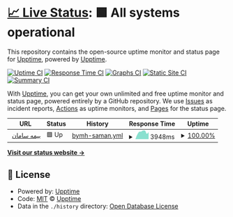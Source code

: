 # [📈 Live Status](https://demo.upptime.js.org): <!--live status--> **🟩 All systems operational**

This repository contains the open-source uptime monitor and status page for [Upptime](https://upptime.js.org), powered by [Upptime](https://github.com/upptime/upptime).

[![Uptime CI](https://github.com/ALIrezanouri/si24uptime/workflows/Uptime%20CI/badge.svg)](https://github.com/ALIrezanouri/si24uptime/actions?query=workflow%3A%22Uptime+CI%22)
[![Response Time CI](https://github.com/ALIrezanouri/si24uptime/workflows/Response%20Time%20CI/badge.svg)](https://github.com/ALIrezanouri/si24uptime/actions?query=workflow%3A%22Response+Time+CI%22)
[![Graphs CI](https://github.com/ALIrezanouri/si24uptime/workflows/Graphs%20CI/badge.svg)](https://github.com/ALIrezanouri/si24uptime/actions?query=workflow%3A%22Graphs+CI%22)
[![Static Site CI](https://github.com/ALIrezanouri/si24uptime/workflows/Static%20Site%20CI/badge.svg)](https://github.com/ALIrezanouri/si24uptime/actions?query=workflow%3A%22Static+Site+CI%22)
[![Summary CI](https://github.com/ALIrezanouri/si24uptime/workflows/Summary%20CI/badge.svg)](https://github.com/ALIrezanouri/si24uptime/actions?query=workflow%3A%22Summary+CI%22)

With [Upptime](https://upptime.js.org), you can get your own unlimited and free uptime monitor and status page, powered entirely by a GitHub repository. We use [Issues](https://github.com/upptime/upptime/issues) as incident reports, [Actions](https://github.com/ALIrezanouri/si24uptime/actions) as uptime monitors, and [Pages](https://demo.upptime.js.org) for the status page.

<!--start: status pages-->
<!-- This summary is generated by Upptime (https://github.com/upptime/upptime) -->
<!-- Do not edit this manually, your changes will be overwritten -->
<!-- prettier-ignore -->
| URL | Status | History | Response Time | Uptime |
| --- | ------ | ------- | ------------- | ------ |
| <img alt="" src="https://icons.duckduckgo.com/ip3/null.ico" height="13"> [بیمه سامان](https:/si24.ir) | 🟩 Up | [bymh-saman.yml](https://github.com/ALIrezanouri/si24uptime/commits/HEAD/history/bymh-saman.yml) | <details><summary><img alt="Response time graph" src="./graphs/bymh-saman/response-time-week.png" height="20"> 3948ms</summary><br><a href="https://si24.ir/history/bymh-saman"><img alt="Response time 4386" src="https://img.shields.io/endpoint?url=https%3A%2F%2Fraw.githubusercontent.com%2FALIrezanouri%2Fsi24uptime%2FHEAD%2Fapi%2Fbymh-saman%2Fresponse-time.json"></a><br><a href="https://si24.ir/history/bymh-saman"><img alt="24-hour response time 3936" src="https://img.shields.io/endpoint?url=https%3A%2F%2Fraw.githubusercontent.com%2FALIrezanouri%2Fsi24uptime%2FHEAD%2Fapi%2Fbymh-saman%2Fresponse-time-day.json"></a><br><a href="https://si24.ir/history/bymh-saman"><img alt="7-day response time 3948" src="https://img.shields.io/endpoint?url=https%3A%2F%2Fraw.githubusercontent.com%2FALIrezanouri%2Fsi24uptime%2FHEAD%2Fapi%2Fbymh-saman%2Fresponse-time-week.json"></a><br><a href="https://si24.ir/history/bymh-saman"><img alt="30-day response time 4286" src="https://img.shields.io/endpoint?url=https%3A%2F%2Fraw.githubusercontent.com%2FALIrezanouri%2Fsi24uptime%2FHEAD%2Fapi%2Fbymh-saman%2Fresponse-time-month.json"></a><br><a href="https://si24.ir/history/bymh-saman"><img alt="1-year response time 4202" src="https://img.shields.io/endpoint?url=https%3A%2F%2Fraw.githubusercontent.com%2FALIrezanouri%2Fsi24uptime%2FHEAD%2Fapi%2Fbymh-saman%2Fresponse-time-year.json"></a></details> | <details><summary><a href="https://si24.ir/history/bymh-saman">100.00%</a></summary><a href="https://si24.ir/history/bymh-saman"><img alt="All-time uptime 83.17%" src="https://img.shields.io/endpoint?url=https%3A%2F%2Fraw.githubusercontent.com%2FALIrezanouri%2Fsi24uptime%2FHEAD%2Fapi%2Fbymh-saman%2Fuptime.json"></a><br><a href="https://si24.ir/history/bymh-saman"><img alt="24-hour uptime 100.00%" src="https://img.shields.io/endpoint?url=https%3A%2F%2Fraw.githubusercontent.com%2FALIrezanouri%2Fsi24uptime%2FHEAD%2Fapi%2Fbymh-saman%2Fuptime-day.json"></a><br><a href="https://si24.ir/history/bymh-saman"><img alt="7-day uptime 100.00%" src="https://img.shields.io/endpoint?url=https%3A%2F%2Fraw.githubusercontent.com%2FALIrezanouri%2Fsi24uptime%2FHEAD%2Fapi%2Fbymh-saman%2Fuptime-week.json"></a><br><a href="https://si24.ir/history/bymh-saman"><img alt="30-day uptime 99.91%" src="https://img.shields.io/endpoint?url=https%3A%2F%2Fraw.githubusercontent.com%2FALIrezanouri%2Fsi24uptime%2FHEAD%2Fapi%2Fbymh-saman%2Fuptime-month.json"></a><br><a href="https://si24.ir/history/bymh-saman"><img alt="1-year uptime 77.50%" src="https://img.shields.io/endpoint?url=https%3A%2F%2Fraw.githubusercontent.com%2FALIrezanouri%2Fsi24uptime%2FHEAD%2Fapi%2Fbymh-saman%2Fuptime-year.json"></a></details>

<!--end: status pages-->

[**Visit our status website →**](https://demo.upptime.js.org)

## 📄 License

- Powered by: [Upptime](https://github.com/upptime/upptime)
- Code: [MIT](./LICENSE) © [Upptime](https://upptime.js.org)
- Data in the `./history` directory: [Open Database License](https://opendatacommons.org/licenses/odbl/1-0/)
